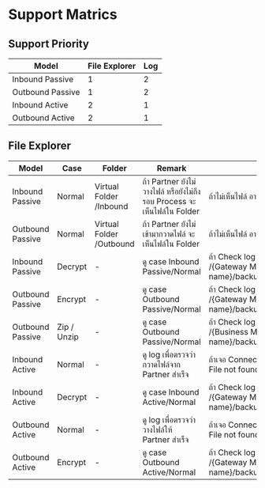 # Support Matrics

## Support Priority

| Model            | File Explorer  | Log |
| -----------------| -------------- | --- |
| Inbound Passive  | 1              | 2   |
| Outbound Passive | 1              | 2   |
| Inbound Active   | 2              | 1   |
| Outbound Active  | 2              | 1   |

## File Explorer

| Model            | Case        | Folder | Remark  | Remark2     |
| ------------------ | ------------- | -------------------------- | -------------------------------------------------------------------------------------------------------------------- | ------------------------------------------------------------------------------------------------------------------------------------------------------------- |
| Inbound Passive  | Normal      | Virtual Folder /Inbound  | ถ้า Partner ยังไม่วางไฟล์ หรือยังไม่ถึงรอบ Process จะเห็นไฟล์ใน Folder | ถ้าไม่เห็นไฟล์ อาจถูก process ไปแล้ว ให้ check log เพิ่ม                                                                  |
| Outbound Passive | Normal      | Virtual Folder /Outbound | ถ้า Partner ยังไม่เข้ามากวาดไฟล์ จะเห็นไฟล์ใน Folder                            | ถ้าไม่เห็นไฟล์ อาจถูกกวาด ไปแล้ว ให้ check log เพิ่ม                                                                  |
| Inbound Passive  | Decrypt     | -                        | ดู case Inbound Passive/Normal                                                                                   | ถ้า Check log พบ Decrypt Fail ตรวจสอบไฟล์ได้ที่<br /> /{Gateway Machine}/root/{product name}/backup/pre_decrypt_inbound/{date_time}   |
| Outbound Passive | Encrypt     | -                        | ดู case Outbound Passive/Normal                                                                                  | ถ้า Check log พบ Encrypt Fail ตรวจสอบไฟล์ได้ที่<br /> /{Gateway Machine}/root/{product name}/backup/pre_encrypt_outbound/{date_time}  |
| Outbound Passive | Zip / Unzip | -                        | ดู case Outbound Passive/Normal                                                                                  | ถ้า Check log พบ Zip/Unzip Fail ตรวจสอบไฟล์ได้ที่<br /> /{Business Machine}/root/{product name}/backup/pre_unzip_outbound/{date_time} |
| Inbound Active    | Normal     | - | ดู log เพื่อตรวจว่า กวาดไฟล์จาก Partner สำเร็จ  | ถ้าเจอ Connection Fail (เข้าเครื่อง Partner ไม่ได้) หรือ File not found (ยังไม่มีไฟล์ หรือยังไม่ถึงรอบ)   |
| Inbound Active    | Decrypt    | - | ดู case Inbound Active/Normal | ถ้า Check log พบ Decrypt Fail ตรวจสอบไฟล์ได้ที่<br /> /{Gateway Machine}/root/{product name}/backup/pre_decrypt_inbound/{date_time}  |
| Outbound Active   | Normal     | - | ดู log เพื่อตรวจว่า วางไฟล์ให้ Partner สำเร็จ  | ถ้าเจอ Connection Fail (เข้าเครื่อง Partner ไม่ได้) หรือ File not found (ยังไม่มีไฟล์ หรือยังไม่ถึงรอบ) |
| Outbound Active   | Encrypt    | - | ดู case Outbound Active/Normal  | ถ้า Check log พบ Encrypt Fail ตรวจสอบไฟล์ได้ที่ <br /> /{Gateway Machine}/root/{product name}/backup/pre_encrypt_outbound/{date_time} |
